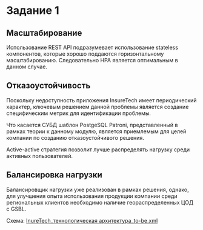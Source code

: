 # Задание 1
## Масштабирование
Использование REST API подразумевает использование stateless компонентов, которые хорошо поддаются горизонтальному масштабированию. Следовательно HPA является оптимальным в данном случае. 
## Отказоустойчивость 
Поскольку недоступность приложения InsureTech имеет периодический характер, ключевым решением данной проблемы является создание специфическим метрик для идентификации проблемы.

Что касается СУБД шаблон PostgeSQL Patroni, представленный в рамках теории к данному модулю, является приемлемым для целей компании по созданию отказоустойчивого решения.

Active-active стратегия позволит лучше распределять нагрузку среди активных пользователей.
## Балансировка нагрузки
Балансировщик нагрузки уже реализован в рамках решения, однако, для улучшения опыта использования продукции компании среди региональных клиентов необходимо наличие геораспределенных ЦОД с GSBL.

Схема: [InureTech_технологическая архитектура_to-be.xml](./Exc1/InureTech_технологическая%20архитектура_to-be.xml)
